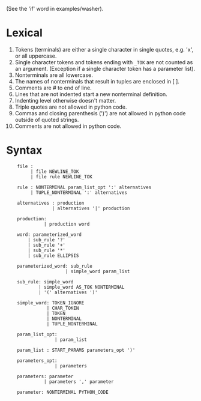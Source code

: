(See the 'if' word in examples/washer).

# Lexical #

  1. Tokens (terminals) are either a single character in single quotes, e.g. 'x', or all uppercase.
  1. Single character tokens and tokens ending with `_TOK` are not counted as an argument.  (Exception if a single character token has a parameter list).
  1. Nonterminals are all lowercase.
  1. The names of nonterminals that result in tuples are enclosed in [ ].
  1. Comments are # to end of line.
  1. Lines that are not indented start a new nonterminal definition.
  1. Indenting level otherwise doesn't matter.
  1. Triple quotes are not allowed in python code.
  1. Commas and closing parenthesis (')') are not allowed in python code outside of quoted strings.
  1. Comments are not allowed in python code.


# Syntax #

```
    file :
         | file NEWLINE_TOK
         | file rule NEWLINE_TOK

    rule : NONTERMINAL param_list_opt ':' alternatives
         | TUPLE_NONTERMINAL ':' alternatives

    alternatives : production
                 | alternatives '|' production

    production:
              | production word

    word: parameterized_word
        | sub_rule '?'
        | sub_rule '+'
        | sub_rule '*'
        | sub_rule ELLIPSIS

    parameterized_word: sub_rule
                      | simple_word param_list

    sub_rule: simple_word
            | simple_word AS_TOK NONTERMINAL
            | '(' alternatives ')'

    simple_word: TOKEN_IGNORE
               | CHAR_TOKEN
               | TOKEN
               | NONTERMINAL
               | TUPLE_NONTERMINAL

    param_list_opt:
                  | param_list

    param_list : START_PARAMS parameters_opt ')'

    parameters_opt:
                  | parameters

    parameters: parameter
              | parameters ',' parameter

    parameter: NONTERMINAL PYTHON_CODE

```